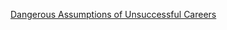 [Dangerous Assumptions of Unsuccessful Careers](https://thelsweekly.substack.com/p/dangerous-assumptions-unsuccessful-careers)